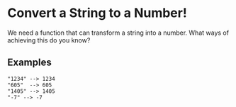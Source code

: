 # Convert a String to a Number!

We need a function that can transform a string into a number. What ways of achieving this do you know?

## Examples

```
"1234" --> 1234
"605"  --> 605
"1405" --> 1405
"-7" --> -7
```